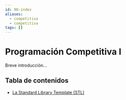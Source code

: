 ```yaml
---
id: 00-index
aliases:
  - competitiva
  - competitiva
tags: []
---
```

# Programación Competitiva I
Breve introducción...

## Tabla de contenidos

- [La Standard Library Template (STL)](./01-stl.md)
